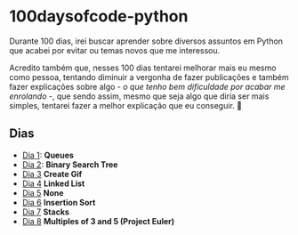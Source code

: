 # 100daysofcode-python

Durante 100 dias, irei buscar aprender sobre diversos assuntos em Python que acabei por evitar ou temas novos que me interessou.  

Acredito também que, nesses 100 dias tentarei melhorar mais eu mesmo como pessoa, tentando diminuir a vergonha de fazer publicações e também fazer explicações sobre algo - *o que tenho bem dificuldade por acabar me enrolando* -, que sendo assim, mesmo que seja algo que diria ser mais simples, tentarei fazer a melhor explicação que eu conseguir. 🚀

## Dias

 - [Dia 1](https://github.com/SadS4ndWiCh/100daysofcode-python/tree/main/days/001%20-%20Queues): **Queues**
 - [Dia 2](https://github.com/SadS4ndWiCh/100daysofcode-python/tree/main/days/002%20-%20Binary%20Search%20Tree): **Binary Search Tree**
 - [Dia 3](https://github.com/SadS4ndWiCh/100daysofcode-python/tree/main/days/003%20-%20Create%20Gif) **Create Gif**
 - [Dia 4](https://github.com/SadS4ndWiCh/100daysofcode-python/tree/main/days/004%20-%20Linked%20List) **Linked List**
 - [Dia 5](https://github.com/SadS4ndWiCh/100daysofcode-python/tree/main/days/005%20-%20None) **None**
 - [Dia 6](https://github.com/SadS4ndWiCh/100daysofcode-python/tree/main/days/006%20-%20Insertion%20Sort) **Insertion Sort**
 - [Dia 7](https://github.com/SadS4ndWiCh/100daysofcode-python/tree/main/days/007%20-%20Queue%20Stacks) **Stacks**
 - [Dia 8](https://github.com/SadS4ndWiCh/100daysofcode-python/tree/main/days/008%20-%20Multiples%20of%203%20and%205) **Multiples of 3 and 5 (Project Euler)**